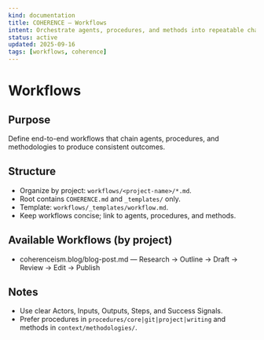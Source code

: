 ```yaml
---
kind: documentation
title: COHERENCE — Workflows
intent: Orchestrate agents, procedures, and methods into repeatable chains
status: active
updated: 2025-09-16
tags: [workflows, coherence]
---
```


# Workflows

## Purpose
Define end-to-end workflows that chain agents, procedures, and methodologies to produce consistent outcomes.

## Structure
- Organize by project: `workflows/<project-name>/*.md`.
- Root contains `COHERENCE.md` and `_templates/` only.
- Template: `workflows/_templates/workflow.md`.
- Keep workflows concise; link to agents, procedures, and methods.

## Available Workflows (by project)
- coherenceism.blog/blog-post.md — Research → Outline → Draft → Review → Edit → Publish

## Notes
- Use clear Actors, Inputs, Outputs, Steps, and Success Signals.
- Prefer procedures in `procedures/core|git|project|writing` and methods in `context/methodologies/`.
